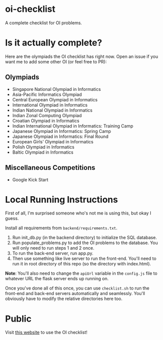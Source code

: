 # oi-checklist
A complete checklist for OI problems.

# Is it actually complete?

Here are the olympiads the OI checklist has right now. Open an issue if you want me to add some other OI (or feel free to PR):

## Olympiads

- Singapore National Olympiad in Informatics
- Asia-Pacific Informatics Olympiad
- Central European Olympiad in Informatics
- International Olympiad in Informatics
- Indian National Olympiad in Informatics
- Indian Zonal Computing Olympiad
- Croatian Olympiad in Informatics
- Indian International Olympiad in Informatics: Training Camp
- Japanese Olympiad in Informatics: Spring Camp
- Japanese Olympiad in Informatics: Final Round
- European Girls' Olympiad in Informatics
- Polish Olympiad in Informatics
- Baltic Olympiad in Informatics

## Miscellaneous Competitions

- Google Kick Start

# Local Running Instructions

First of all, I'm surprised someone who's not me is using this, but okay I guess.

Install all requirements from `backend/requirements.txt`.

1. Run init_db.py (in the backend directory) to initialize the SQL database.
2. Run populate_problems.py to add the OI problems to the database. You will only need to run steps 1 and 2 once.
3. To run the back-end server, run app.py. 
4. Then use something like live server to run the front-end. You'll need to run it in root directory of this repo (so the directory with index.html).

**Note**: You'll also need to change the `apiUrl` variable in the `config.js` file to whatever URL the flask server ends up running on.

Once you've done all of this once, you can use `checklist.sh` to run the front-end and back-end servers automatically and seamlessly. You'll obviously have to modify the relative directories here too.

# Public

Visit [this website](https://checklist.spoi.org.in/) to use the OI checklist!
